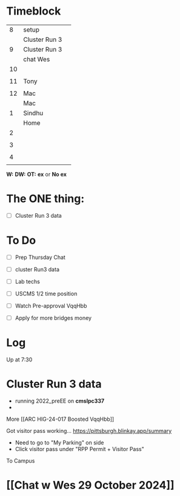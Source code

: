# Timeblock

|     |               |     |
| --- | ------------- | --- |
| 8   | setup         |     |
|     | Cluster Run 3 |     |
| 9   | Cluster Run 3 |     |
|     | chat Wes      |     |
| 10  |               |     |
|     |               |     |
| 11  | Tony          |     |
|     |               |     |
| 12  | Mac           |     |
|     | Mac           |     |
| 1   | Sindhu        |     |
|     | Home          |     |
| 2   |               |     |
|     |               |     |
| 3   |               |     |
|     |               |     |
| 4   |               |     |
|     |               |     |

**W:**
**DW:**
**OT:**
**ex** or **No ex**

# The ONE thing: 
- [ ] Cluster Run 3 data


# To Do
- [ ] Prep Thursday Chat
- [ ] cluster Run3 data
- [ ] Lab techs
- [ ] USCMS 1/2 time position
- [ ] Watch Pre-approval VqqHbb
- [ ] Apply for more bridges money


# Log

Up at 7:30 

# Cluster Run 3 data
- running 2022_preEE on **cmslpc337**
- 


More [[ARC HIG-24-017 Boosted VqqHbb]]

Got visitor pass working... https://pittsburgh.blinkay.app/summary
- Need to go to "My Parking" on side
- Click visitor pass under "RPP Permit + Visitor Pass"


To Campus

# [[Chat w Wes 29 October 2024]]
